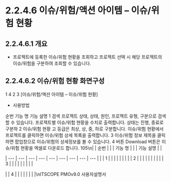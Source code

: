 # 2.2.4.6 이슈/위험/액션 아이템 – 이슈/위험 현황



## 2.2.4.6.1 개요

- 프로젝트에 등록한 이슈/위험 현황을 조회하고 프로젝트 선택 시 해당 프로젝트의 이슈/위험을 구분하여 조회할 수 있습니다.

## 2.2.4.6.2 이슈/위험 현황 화면구성

1
4
2
3
[이슈/위험/액션 아이템 – 이슈/위험 현황]

- 사용방법

순번 기능 명 기능 설명
1 검색 프로젝트 상태, 상태, 원인, 프로젝트 유형, 구분으로 검색할 수 있습니다.
프로젝트별 이슈/위험 현황을 수치로 출력합니다. 상태는 진행, 종료로 구분하
2 이슈/위험 현황
고 등급은 최상, 상, 중, 하로 구분합니다.
이슈/위험 현황에서 프로젝트를 클릭하면 이슈/위험 상세 목록을 출력합니다.
3 이슈/위험 정보
제목을 클릭하면 팝업창으로 이슈/위험의 상세정보를 볼 수 있습니다.
4 버튼 Download 버튼은 이슈/위험 현황을 엑셀로 다운로드 합니다.
105\n|  | 순번 |  |  | 기능 명 |  |  | 기능 설명 |  |

| --- | --- | --- | --- | --- | --- | --- | --- | --- |
|  | 1 |  |  |  |  |  |  |  |
| 2 |  |  |  |  |  |  |  |  |
| 3 |  |  |  |  |  |  |  |  |

|  | 4 |  |  |  |  |  |  |  |\nITSCOPE PMOv9.0 사용자설명서
